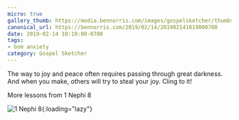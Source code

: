 ```yaml
---
micro: true
gallery_thumb: https://media.bennorris.com/images/gospelsketcher/thumbs/1-nephi-8-02.jpg
canonical_url: https://bennorris.com/2019/02/14/201902141019000700
date: 2019-02-14 10:19:00-0700
tags:
- bom anxiety
category: Gospel Sketcher
---
```


The way to joy and peace often requires passing through great darkness. And when you make, others will try to steal your joy. Cling to it!

More lessons from 1 Nephi 8

![1 Nephi 8](https://media.bennorris.com/images/gospelsketcher/bom-anxiety-study/1-nephi-8-02.jpg){:loading="lazy"}